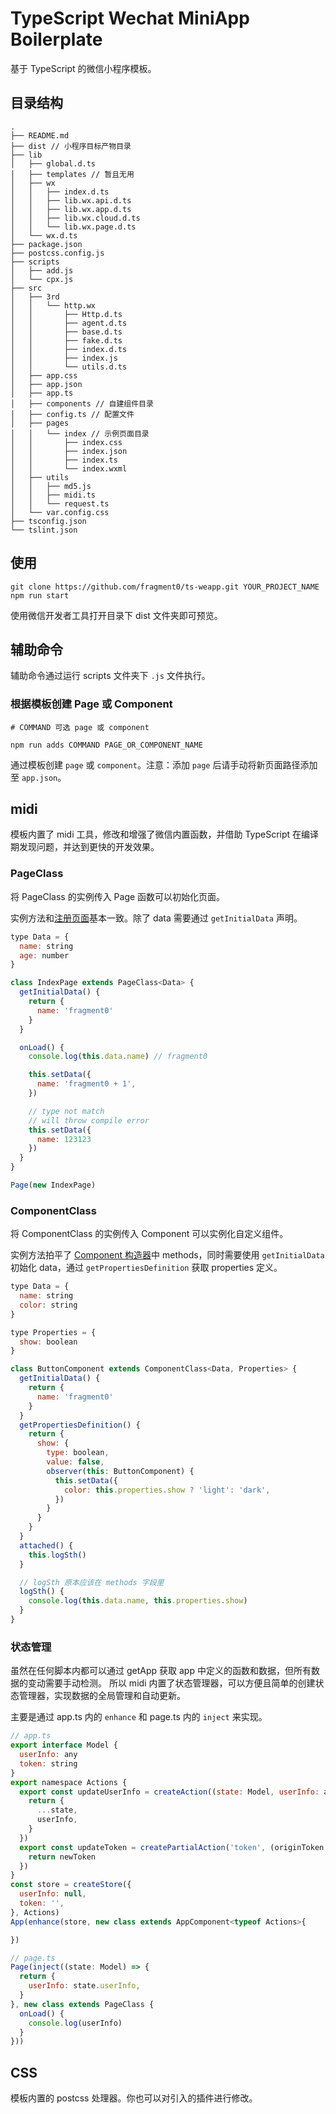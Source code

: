# TypeScript Wechat MiniApp Boilerplate

基于 TypeScript 的微信小程序模板。

## 目录结构
```
.
├── README.md
├── dist // 小程序目标产物目录
├── lib
│   ├── global.d.ts
│   ├── templates // 暂且无用
│   ├── wx
│   │   ├── index.d.ts
│   │   ├── lib.wx.api.d.ts
│   │   ├── lib.wx.app.d.ts
│   │   ├── lib.wx.cloud.d.ts
│   │   └── lib.wx.page.d.ts
│   └── wx.d.ts
├── package.json
├── postcss.config.js
├── scripts
│   ├── add.js
│   └── cpx.js
├── src
│   ├── 3rd
│   │   └── http.wx
│   │       ├── Http.d.ts
│   │       ├── agent.d.ts
│   │       ├── base.d.ts
│   │       ├── fake.d.ts
│   │       ├── index.d.ts
│   │       ├── index.js
│   │       └── utils.d.ts
│   ├── app.css
│   ├── app.json
│   ├── app.ts
│   ├── components // 自建组件目录
│   ├── config.ts // 配置文件
│   ├── pages
│   │   └── index // 示例页面目录
│   │       ├── index.css
│   │       ├── index.json
│   │       ├── index.ts
│   │       └── index.wxml
│   ├── utils
│   │   ├── md5.js
│   │   ├── midi.ts
│   │   └── request.ts
│   └── var.config.css
├── tsconfig.json
└── tslint.json
```

## 使用

```
git clone https://github.com/fragment0/ts-weapp.git YOUR_PROJECT_NAME
npm run start
```

使用微信开发者工具打开目录下 dist 文件夹即可预览。

## 辅助命令

辅助命令通过运行 scripts 文件夹下 `.js` 文件执行。

### 根据模板创建 Page 或 Component

```
# COMMAND 可选 page 或 component

npm run adds COMMAND PAGE_OR_COMPONENT_NAME
```

通过模板创建 `page` 或 `component`。注意：添加 `page` 后请手动将新页面路径添加至 `app.json`。

## midi

模板内置了 midi 工具，修改和增强了微信内置函数，并借助 TypeScript 在编译期发现问题，并达到更快的开发效果。

### PageClass

将 PageClass 的实例传入 Page 函数可以初始化页面。

实例方法和[注册页面](https://developers.weixin.qq.com/miniprogram/dev/framework/app-service/page.html)基本一致。除了 data 需要通过 `getInitialData` 声明。

```javascript
type Data = {
  name: string
  age: number
}

class IndexPage extends PageClass<Data> {
  getInitialData() {
    return {
      name: 'fragment0'
    }
  }

  onLoad() {
    console.log(this.data.name) // fragment0

    this.setData({
      name: 'fragment0 + 1',
    })

    // type not match
    // will throw compile error
    this.setData({
      name: 123123
    })
  }
}

Page(new IndexPage)
```

### ComponentClass

将 ComponentClass 的实例传入 Component 可以实例化自定义组件。

实例方法拍平了 [Component 构造器](https://developers.weixin.qq.com/miniprogram/dev/framework/custom-component/component.html)中 methods，同时需要使用 `getInitialData` 初始化 data，通过 `getPropertiesDefinition` 获取 properties 定义。

```javascript
type Data = {
  name: string
  color: string
}

type Properties = {
  show: boolean
}

class ButtonComponent extends ComponentClass<Data, Properties> {
  getInitialData() {
    return {
      name: 'fragment0'
    }
  }
  getPropertiesDefinition() {
    return {
      show: {
        type: boolean,
        value: false,
        observer(this: ButtonComponent) {
          this.setData({
            color: this.properties.show ? 'light': 'dark',
          })
        }
      }
    }
  }
  attached() {
    this.logSth()
  }

  // logSth 原本应该在 methods 字段里
  logSth() {
    console.log(this.data.name, this.properties.show)
  }
}
```

### 状态管理

虽然在任何脚本内都可以通过 getApp 获取 app 中定义的函数和数据，但所有数据的变动需要手动检测。
所以 midi 内置了状态管理器，可以方便且简单的创建状态管理器，实现数据的全局管理和自动更新。

主要是通过 app.ts 内的 `enhance` 和 page.ts 内的 `inject` 来实现。

```javascript
// app.ts
export interface Model {
  userInfo: any
  token: string
}
export namespace Actions {
  export const updateUserInfo = createAction((state: Model, userInfo: any) => {
    return {
      ...state,
      userInfo,
    }
  })
  export const updateToken = createPartialAction('token', (originToken, newToken) => {
    return newToken
  })
}
const store = createStore({
  userInfo: null,
  token: '',
}, Actions)
App(enhance(store, new class extends AppComponent<typeof Actions>{

})

// page.ts
Page(inject((state: Model) => {
  return {
    userInfo: state.userInfo,
  }
}, new class extends PageClass {
  onLoad() {
    console.log(userInfo)
  }
}))
```

## CSS

模板内置的 postcss 处理器。你也可以对引入的插件进行修改。